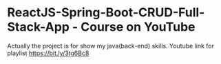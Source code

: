 # ReactJS-Spring-Boot-CRUD-Full-Stack-App - Course on YouTube
Actually the project is for show my java(back-end) skills.
Youtube link for playlist
https://bit.ly/3tg6Bc8
